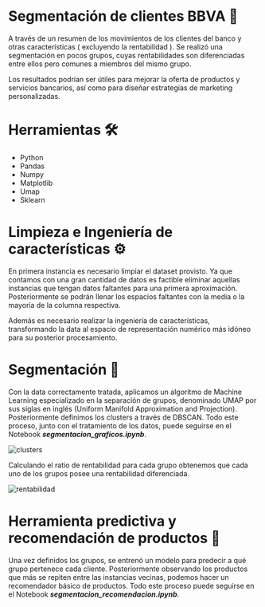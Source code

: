 # Segmentación de clientes BBVA 🏦

A través de un resumen de los movimientos de los clientes del banco y otras características ( excluyendo la rentabilidad ). Se realizó una segmentación en pocos grupos, cuyas rentabilidades son diferenciadas entre ellos pero comunes a miembros del mismo grupo. 

Los resultados podrían ser útiles para mejorar la oferta de productos y servicios bancarios, así como para diseñar estrategias de marketing personalizadas.

# Herramientas 🛠️

* Python
* Pandas
* Numpy
* Matplotlib
* Umap
* Sklearn

#  Limpieza e Ingeniería de características  ⚙️

En primera instancia es necesario limpiar el dataset provisto. Ya que contamos con una gran cantidad de datos es factible eliminar aquellas instancias que tengan datos faltantes para una primera aproximación. Posteriormente se podrán llenar los espacios faltantes con la media o la mayoría de la columna respectiva. 

Además es necesario realizar la ingeniería de características, transformando la data al espacio de representación numérico más idóneo para su posterior procesamiento.

# Segmentación 🔮

Con la data correctamente tratada, aplicamos un algoritmo de Machine Learning especializado en la separación de grupos, denominado UMAP por sus siglas en inglés (Uniform Manifold Approximation and Projection). Posteriormente definimos los clusters a través de DBSCAN. Todo este proceso, junto con el tratamiento de los datos, puede seguirse en el Notebook _**segmentacion_graficos.ipynb**_.

![clusters](https://github.com/huachibigote/segmentacion_clientes/assets/61852105/d2c37078-35fd-4500-a1e0-c3f74b1cf2ac)

Calculando el ratio de rentabilidad para cada grupo obtenemos que cada uno de los grupos posee una rentabilidad diferenciada. 

![rentabilidad](https://github.com/huachibigote/segmentacion_clientes/assets/61852105/d337a571-b147-4b08-963d-0ad23ea11adc)


# Herramienta predictiva y recomendación de productos 🎁

Una vez definidos los grupos, se entrenó un modelo para predecir a qué grupo pertenece cada cliente. Posteriormente observando los productos que más se repiten entre las instancias vecinas, podemos hacer un recomendador básico de productos. Todo este proceso puede seguirse en el Notebook _**segmentacion_recomendacion.ipynb**_.



